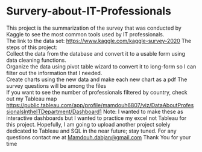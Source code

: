 # Survery-about-IT-Professionals
This project is the summarization of the survey that was conducted by Kaggle to see the most common tools used by IT professionals.  
The link to the data set: https://www.kaggle.com/kaggle-survey-2020 The steps of this project:  
Collect the data from the database and convert it to a usable form using data cleaning functions.  
Organize the data using pivot table wizard to convert it to long-form so I can filter out the information that I needed.  
Create charts using the new data and make each new chart as a pdf The survey questions will be among the files  
If you want to see the number of professionals filtered by country, check out my Tableau map https://public.tableau.com/app/profile/mamdouh6807/viz/DataAboutProfessionalsIntheITDepartment/Dashboard1
Note: I wanted to make these as interactive dashboards but I wanted to practice my excel not Tableau for this project. Hopefully, I am going to upload another project solely dedicated to Tableau and SQL in the near future; stay tuned.
For any questions contact me at Mamdouh.dabjan@gmail.com
Thank You for your time
